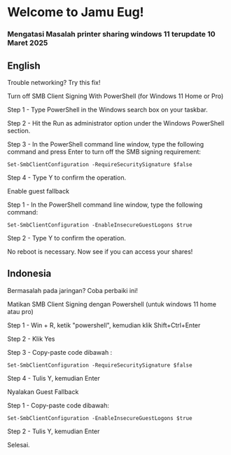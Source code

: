 # Welcome to Jamu Eug!

### Mengatasi Masalah printer sharing windows 11 terupdate 10 Maret 2025

## English

Trouble networking? Try this fix!

Turn off SMB Client Signing With PowerShell (for Windows 11 Home or Pro)

Step 1 - Type PowerShell in the Windows search box on your taskbar.

Step 2 - Hit the Run as administrator option under the Windows PowerShell section.

Step 3 - In the PowerShell command line window, type the following command and press Enter to turn off the SMB signing requirement:

```
Set-SmbClientConfiguration -RequireSecuritySignature $false
```

Step 4 - Type Y to confirm the operation.

Enable guest fallback

Step 1 - In the PowerShell command line window, type the following command:

```
Set-SmbClientConfiguration -EnableInsecureGuestLogons $true
```

Step 2 - Type Y to confirm the operation.

No reboot is necessary. Now see if you can access your shares!

## Indonesia

Bermasalah pada jaringan? Coba perbaiki ini!

Matikan SMB Client Signing dengan Powershell (untuk windows 11 home atau pro)

Step 1 - Win + R, ketik "powershell", kemudian klik Shift+Ctrl+Enter

Step 2 - Klik Yes

Step 3 - Copy-paste code dibawah :

```
Set-SmbClientConfiguration -RequireSecuritySignature $false
```

Step 4 - Tulis Y, kemudian Enter

Nyalakan Guest Fallback

Step 1 - Copy-paste code dibawah:

```
Set-SmbClientConfiguration -EnableInsecureGuestLogons $true
```

Step 2 - Tulis Y, kemudian Enter

Selesai.
